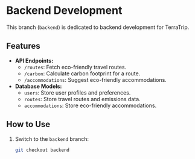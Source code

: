 # Backend Development

This branch (`backend`) is dedicated to backend development for TerraTrip.

## Features
- **API Endpoints:**
  - `/routes`: Fetch eco-friendly travel routes.
  - `/carbon`: Calculate carbon footprint for a route.
  - `/accommodations`: Suggest eco-friendly accommodations.
- **Database Models:**
  - `users`: Store user profiles and preferences.
  - `routes`: Store travel routes and emissions data.
  - `accommodations`: Store eco-friendly accommodations.

## How to Use
1. Switch to the `backend` branch:
   ```bash
   git checkout backend
